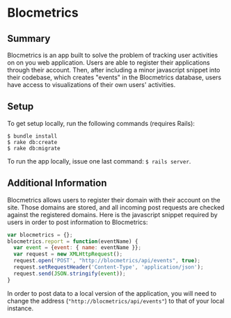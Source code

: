 # Blocmetrics

## Summary

Blocmetrics is an app built to solve the problem of tracking user activities on on you web application. Users are able to register their applications through their account. Then, after including a minor javascript snippet into their codebase, which creates "events" in the Blocmetrics database, users have access to visualizations of their own users' activities.

## Setup

To get setup locally, run the following commands (requires Rails):

```
$ bundle install
$ rake db:create
$ rake db:migrate
```

To run the app locally, issue one last command: `$ rails server`.

## Additional Information

Blocmetrics allows users to register their domain with their account on the site. Those domains are stored, and all incoming post requests are checked against the registered domains. Here is the javascript snippet required by users in order to post information to Blocmetrics:

```JavaScript
var blocmetrics = {};
blocmetrics.report = function(eventName) {
  var event = {event: { name: eventName }};
  var request = new XMLHttpRequest();
  request.open('POST', "http://blocmetrics/api/events", true);
  request.setRequestHeader('Content-Type', 'application/json');
  request.send(JSON.stringify(event));
}
```

In order to post data to a local version of the application, you will need to change the address (`"http://blocmetrics/api/events"`) to that of your local instance.
